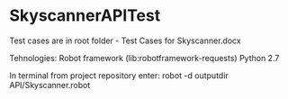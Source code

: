 # SkyscannerAPITest
Test cases are in root folder - Test Cases for Skyscanner.docx

Tehnologies:
Robot framework (lib:robotframework-requests)
Python 2.7

In terminal from project repository enter:
robot -d outputdir API/Skyscanner.robot
